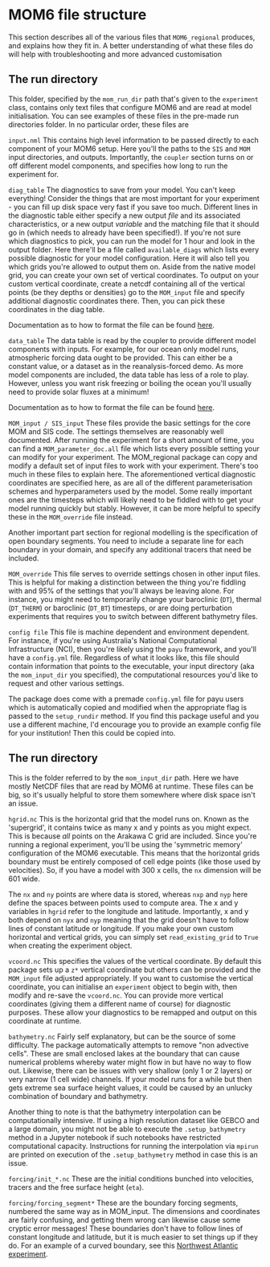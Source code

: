MOM6 file structure
============

This section describes all of the various files that `MOM6_regional` produces, and explains how they fit in. A better understanding of what these files do will help with troubleshooting and more advanced customisation

## The run directory

This folder, specified by the `mom_run_dir` path that's given to the `experiment` class, contains only text files that configure MOM6 and are read at model initialisation. You can see examples of these files in the pre-made run directories folder. In no particular order, these files are 

`input.nml`
This contains high level information to be passed directly to each component of your MOM6 setup. Here you'll the paths to the `SIS` and `MOM` input directories, and outputs. Importantly, the `coupler` section turns on or off different model components, and specifies how long to run the experiment for. 

`diag_table`
The diagnostics to save from your model. You can't keep everything! Consider the things that are most important for your experiment - you can fill up disk space very fast if you save too much. Different lines in the diagnostic table either specify a new output *file* and its associated characteristics, or a new output *variable* and the matching file that it should go in (which needs to already have been specified!). If you're not sure which diagnostics to pick, you can run the model for 1 hour and look in the output folder. Here there'll be a file called `available_diags` which lists every possible diagnostic for your model configuration. Here it will also tell you which grids you're allowed to output them on. Aside from the native model grid, you can create your own set of vertical coordinates. To output on your custom vertical coordinate, create a netcdf containing all of the vertical points (be they depths or densities) go to the `MOM_input` file and specify additional diagnostic coordinates there. Then, you can pick these coordinates in the diag table.

Documentation as to how to format the file can be found [here](https://mom6.readthedocs.io/en/dev-gfdl/api/generated/pages/Diagnostics.html). 

`data_table`
The data table is read by the coupler to provide different model components with inputs. For example, for our ocean only model runs, atmospheric forcing data ought to be provided. This can either be a constant value, or a dataset as in the reanalysis-forced demo. As more model components are included, the data table has less of a role to play. However, unless you want risk freezing or boiling the ocean you'll usually need to provide solar fluxes at a minimum! 

Documentation as to how to format the file can be found [here](https://mom6.readthedocs.io/en/dev-gfdl/forcing.html). 

`MOM_input / SIS_input`
These files provide the basic settings for the core MOM and SIS code. The settings themselves are reasonably well documented. After running the experiment for a short amount of time, you can find a `MOM_parameter_doc.all` file which lists every possible setting your can modify for your experiment. The MOM_regional package can copy and modify a default set of input files to work with your experiment. There's too much in these files to explain here. The aforementioned vertical diagnostic coordinates are specified here, as are all of the different parameterisation schemes and hyperparameters used by the model. Some really important ones are the timesteps which will likely need to be fiddled with to get your model running quickly but stably. However, it can be more helpful to specify these in the `MOM_override` file instead. 

Another important part section for regional modelling is the specification of open boundary segments. You need to include a separate line for each boundary in your domain, and specify any additional tracers that need be included.

`MOM_override`
This file serves to override settings chosen in other input files. This is helpful for making a distinction between the thing you're fiddling with and 95% of the settings that you'll always be leaving alone. For instance, you might need to temporarily change your baroclinic (`DT`), thermal (`DT_THERM`) or baroclinic (`DT_BT`) timesteps, or are doing perturbation experiments that requires you to switch between different bathymetry files.

`config file`
This file is machine dependent and environment dependent. For instance, if you're using Australia's National Computational Infrastructure (NCI), then you're likely using the `payu` framework, and you'll have a `config.yml` file. Regardless of what it looks like, this file should contain information that points to the executable, your input directory (aka the `mom_input_dir` you specified), the computational resources you'd like to request and other various settings. 

The package does come with a premade `config.yml` file for payu users which is automatically copied and modified when the appropriate flag is passed to the `setup_rundir` method. If you find this package useful and you use a different machine, I'd encourage you to provide an example config file for your institution! Then this could be copied into.


## The run directory
This is the folder referred to by the `mom_input_dir` path. Here we have mostly NetCDF files that are read by MOM6 at runtime. These files can be big, so it's usually helpful to store them somewhere where disk space isn't an issue. 

`hgrid.nc`
This is the horizontal grid that the model runs on. Known as the 'supergrid', it contains twice as many x and y points as you might expect. This is because *all* points on the Arakawa C grid are included. Since you're running a regional experiment, you'll be using the 'symmetric memory' configuration of the MOM6 executable. This means that the horizontal grids boundary must be entirely composed of cell edge points (like those used by velocities). So, if you have a model with 300 x cells, the `nx` dimension will be 601 wide. 

The `nx` and `ny` points are where data is stored, whereas `nxp` and `nyp` here define the spaces between points used to compute area. The x and y variables in `hgrid` refer to the longitude and latitude. Importantly, x and y both depend on `nyx` and `nyp` meaning that the grid doesn't have to follow lines of constant latitude or longitude. If you make your own custom horizontal and vertical grids, you can simply set `read_existing_grid` to `True` when creating the experiment object.

`vcoord.nc`
This specifies the values of the vertical coordinate. By default this package sets up a `z*` vertical coordinate but others can be provided and the `MOM_input` file adjusted appropriately. If you want to customise the vertical coordinate, you can initialise an `experiment` object to begin with, then modify and re-save the `vcoord.nc`. You can provide more vertical coordinates (giving them a different name of course) for diagnostic purposes. These allow your diagnostics to be remapped and output on this coordinate at runtime. 

`bathymetry.nc`
Fairly self explanatory, but can be the source of some difficulty. The package automatically attempts to remove "non advective cells". These are small enclosed lakes at the boundary that can cause numerical problems whereby water might flow in but have no way to flow out. Likewise, there can be issues with very shallow (only 1 or 2 layers) or very narrow (1 cell wide) channels. If your model runs for a while but then gets extreme sea surface height values, it could be caused by an unlucky combination of boundary and bathymetry.

Another thing to note is that the bathymetry interpolation can be computationally intensive. If using a high resolution dataset like GEBCO and a large domain, you might not be able to execute the `.setup_bathymetry` method in a Jupyter notebook if such notebooks have restricted computational capacity. Instructions for running the interpolation via `mpirun` are printed on execution of the `.setup_bathymetry` method in case this is an issue. 

`forcing/init_*.nc`
These are the initial conditions bunched into velocities, tracers and the free surface height (`eta`). 

`forcing/forcing_segment*`
These are the boundary forcing segments, numbered the same way as in MOM_input. The dimensions and coordinates are fairly confusing, and getting them wrong can likewise cause some cryptic error messages! These boundaries don't have to follow lines of constant longitude and latitude, but it is much easier to set things up if they do. For an example of a curved boundary, see this [Northwest Atlantic experiment](https://github.com/jsimkins2/nwa25/tree/main).